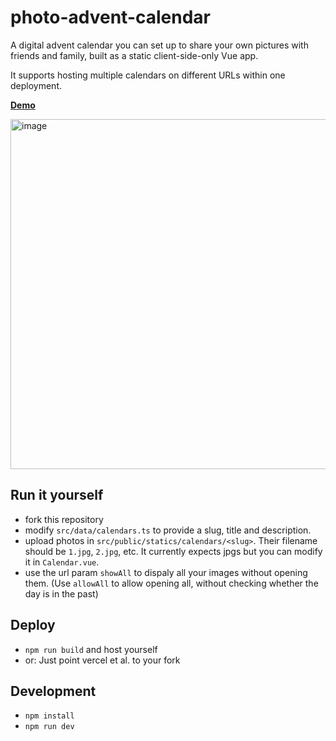 # photo-advent-calendar

A digital advent calendar you can set up to share your own pictures with friends and family, built as a static client-side-only Vue app.

It supports hosting multiple calendars on different URLs within one deployment. 

**[Demo](https://photo-advent-calendar-git-main-maxs-projects-b507fdcd.vercel.app/calendars/demo?allowAll)**

<img width="560" alt="image" src="https://github.com/user-attachments/assets/c5367769-4d2a-45d0-b68f-024e87e479ed">

## Run it yourself
- fork this repository
- modify `src/data/calendars.ts` to provide a slug, title and description.
- upload photos in `src/public/statics/calendars/<slug>`. Their filename should be `1.jpg`, `2.jpg`, etc. It currently expects jpgs but you can modify it in `Calendar.vue`.
- use the url param `showAll` to dispaly all your images without opening them. (Use `allowAll` to allow opening all, without checking whether the day is in the past)

## Deploy
- `npm run build` and host yourself
- or: Just point vercel et al. to your fork

## Development
- `npm install`
- `npm run dev`
